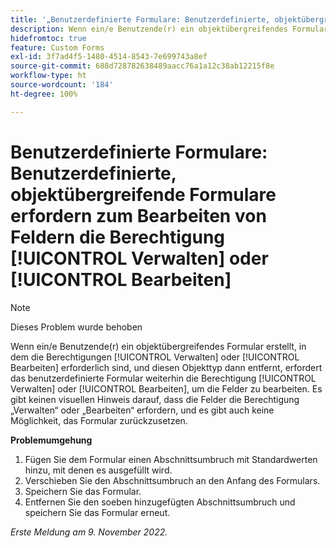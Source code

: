 ```yaml
---
title: '„Benutzerdefinierte Formulare: Benutzerdefinierte, objektübergreifende Formulare erfordern zum Bearbeiten von Feldern die Berechtigung ‚Verwalten‘ oder ‚Bearbeiten‘“'
description: Wenn ein/e Benutzende(r) ein objektübergreifendes Formular erstellt, in dem die Berechtigungen „Verwalten“ oder „Bearbeiten“ erforderlich sind, und diesen Objekttyp dann entfernt, erfordert das benutzerdefinierte Formular weiterhin die Berechtigung „Verwalten“ oder „Bearbeiten“, um die Felder zu bearbeiten. Es gibt keinen visuellen Hinweis darauf, dass die Felder die Berechtigung „Verwalten“ oder „Bearbeiten“ erfordern, und es gibt auch keine Möglichkeit, das Formular zurückzusetzen.
hidefromtoc: true
feature: Custom Forms
exl-id: 3f7ad4f5-1480-4514-8543-7e699743a8ef
source-git-commit: 688d728782638489aacc76a1a12c38ab12215f8e
workflow-type: ht
source-wordcount: '184'
ht-degree: 100%

---
```


# Benutzerdefinierte Formulare: Benutzerdefinierte, objektübergreifende Formulare erfordern zum Bearbeiten von Feldern die Berechtigung [!UICONTROL Verwalten] oder [!UICONTROL Bearbeiten]

<!--Won't fix, live for workaround-->

>[!NOTE]
>
>Dieses Problem wurde behoben

Wenn ein/e Benutzende(r) ein objektübergreifendes Formular erstellt, in dem die Berechtigungen [!UICONTROL Verwalten] oder [!UICONTROL Bearbeiten] erforderlich sind, und diesen Objekttyp dann entfernt, erfordert das benutzerdefinierte Formular weiterhin die Berechtigung [!UICONTROL Verwalten] oder [!UICONTROL Bearbeiten], um die Felder zu bearbeiten. Es gibt keinen visuellen Hinweis darauf, dass die Felder die Berechtigung „Verwalten“ oder „Bearbeiten“ erfordern, und es gibt auch keine Möglichkeit, das Formular zurückzusetzen.

**Problemumgehung**

1. Fügen Sie dem Formular einen Abschnittsumbruch mit Standardwerten hinzu, mit denen es ausgefüllt wird.
2. Verschieben Sie den Abschnittsumbruch an den Anfang des Formulars.
3. Speichern Sie das Formular.
4. Entfernen Sie den soeben hinzugefügten Abschnittsumbruch und speichern Sie das Formular erneut.

_Erste Meldung am 9. November 2022._
